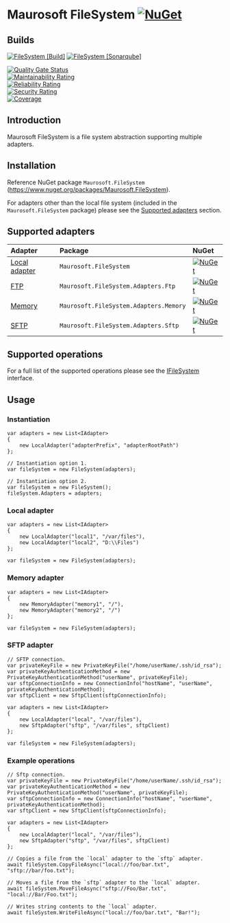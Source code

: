 # Maurosoft FileSystem [![NuGet](https://img.shields.io/nuget/v/Maurosoft.FileSystem)](https://www.nuget.org/packages/Maurosoft.FileSystem)

## Builds
[![FileSystem [Build]](https://github.com/maurosoft1973/FileSystem/actions/workflows/build.yml/badge.svg)](https://github.com/maurosoft1973/FileSystem/actions/workflows/build.yml)
[![FileSystem [Sonarqube]](https://github.com/maurosoft1973/FileSystem/actions/workflows/sonarqube.yml/badge.svg)](https://github.com/maurosoft1973/FileSystem/actions/workflows/sonarqube.yml)

[![Quality Gate Status](https://sonarcloud.io/api/project_badges/measure?project=Maurosoft_FileSystem&metric=alert_status)](https://sonarcloud.io/summary/overall?id=Maurosoft_FileSystem) \
[![Maintainability Rating](https://sonarcloud.io/api/project_badges/measure?project=Maurosoft_FileSystem&metric=sqale_rating)](https://sonarcloud.io/summary/overall?id=Maurosoft_FileSystem) \
[![Reliability Rating](https://sonarcloud.io/api/project_badges/measure?project=Maurosoft_FileSystem&metric=reliability_rating)](https://sonarcloud.io/summary/overall?id=Maurosoft_FileSystem) \
[![Security Rating](https://sonarcloud.io/api/project_badges/measure?project=Maurosoft_FileSystem&metric=security_rating)](https://sonarcloud.io/summary/overall?id=Maurosoft_FileSystem) \
[![Coverage](https://sonarcloud.io/api/project_badges/measure?project=Maurosoft_FileSystem&metric=coverage)](https://sonarcloud.io/summary/overall?id=Maurosoft_FileSystem)

## Introduction
Maurosoft FileSystem is a file system abstraction supporting multiple adapters.

## Installation
Reference NuGet package `Maurosoft.FileSystem` (https://www.nuget.org/packages/Maurosoft.FileSystem).

For adapters other than the local file system (included in the `Maurosoft.FileSystem` package) please see the [Supported adapters](#supported-adapters) section.

## Supported adapters
| Adapter                                         | Package                                           | NuGet                                                                                                                                                                      |
|:------------------------------------------------|:--------------------------------------------------|:---------------------------------------------------------------------------------------------------------------------------------------------------------------------------|
| [Local adapter](#local-adapter)                 | `Maurosoft.FileSystem`                            | [![NuGet](https://img.shields.io/nuget/v/Maurosoft.FileSystem)](https://www.nuget.org/packages/Maurosoft.FileSystem)                                                       |
| [FTP](#ftp-adapter)                             | `Maurosoft.FileSystem.Adapters.Ftp`               | [![NuGet](https://img.shields.io/nuget/v/Maurosoft.FileSystem.Adapters.Ftp)](https://www.nuget.org/packages/Maurosoft.FileSystem.Adapters.Ftp)                             |
| [Memory](#memory-adapter)                       | `Maurosoft.FileSystem.Adapters.Memory`            | [![NuGet](https://img.shields.io/nuget/v/Maurosoft.FileSystem.Adapters.Memory)](https://www.nuget.org/packages/Maurosoft.FileSystem.Adapters.Memory)                       |
| [SFTP](#sftp-adapter)                           | `Maurosoft.FileSystem.Adapters.Sftp`              | [![NuGet](https://img.shields.io/nuget/v/Maurosoft.FileSystem.Adapters.Sftp)](https://www.nuget.org/packages/Maurosoft.FileSystem.Adapters.Sftp)                           |

## Supported operations
For a full list of the supported operations please see the [IFileSystem](../master/FileSystem/src/IFileSystem.cs) interface.

## Usage

### Instantiation
```
var adapters = new List<IAdapter>
{
    new LocalAdapter("adapterPrefix", "adapterRootPath")
};

// Instantiation option 1.
var fileSystem = new FileSystem(adapters);

// Instantiation option 2.
var fileSystem = new FileSystem();
fileSystem.Adapters = adapters;
```

### Local adapter
```
var adapters = new List<IAdapter>
{
    new LocalAdapter("local1", "/var/files"),
    new LocalAdapter("local2", "D:\\Files")
};

var fileSystem = new FileSystem(adapters);
```

### Memory adapter
```
var adapters = new List<IAdapter>
{
    new MemoryAdapter("memory1", "/"),
    new MemoryAdapter("memory2", "/")
};

var fileSystem = new FileSystem(adapters);
```

### SFTP adapter
```
// SFTP connection.
var privateKeyFile = new PrivateKeyFile("/home/userName/.ssh/id_rsa");
var privateKeyAuthenticationMethod = new PrivateKeyAuthenticationMethod("userName", privateKeyFile);
var sftpConnectionInfo = new ConnectionInfo("hostName", "userName", privateKeyAuthenticationMethod);
var sftpClient = new SftpClient(sftpConnectionInfo);

var adapters = new List<IAdapter>
{
    new LocalAdapter("local", "/var/files"),
    new SftpAdapter("sftp", "/var/files", sftpClient)
};

var fileSystem = new FileSystem(adapters);
```

### Example operations
```
// Sftp connection.
var privateKeyFile = new PrivateKeyFile("/home/userName/.ssh/id_rsa");
var privateKeyAuthenticationMethod = new PrivateKeyAuthenticationMethod("userName", privateKeyFile);
var sftpConnectionInfo = new ConnectionInfo("hostName", "userName", privateKeyAuthenticationMethod);
var sftpClient = new SftpClient(sftpConnectionInfo);

var adapters = new List<IAdapter>
{
    new LocalAdapter("local", "/var/files"),
    new SftpAdapter("sftp", "/var/files", sftpClient)
};

// Copies a file from the `local` adapter to the `sftp` adapter.
await fileSystem.CopyFileAsync("local://foo/bar.txt", "sftp://bar/foo.txt");

// Moves a file from the `sftp` adapter to the `local` adapter.
await fileSystem.MoveFileAsync("sftp://Foo/Bar.txt", "local://Bar/Foo.txt");

// Writes string contents to the `local` adapter.
await fileSystem.WriteFileAsync("local://foo/bar.txt", "Bar!");

```